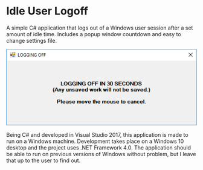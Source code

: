 # Idle User Logoff
A simple C# application that logs out of a Windows user session after a set amount of idle time. Includes a popup window countdown and easy to change settings file.

![Popup Window Countdown](PopupWindowCountdownExample.png)

Being C# and developed in Visual Studio 2017, this application is made to run on a Windows machine. Development takes place on a Windows 10 desktop and the project uses .NET Framework 4.0. The application should be able to run on previous versions of Windows without problem, but I leave that up to the user to find out.
